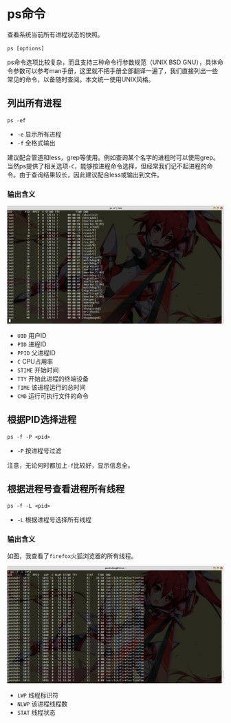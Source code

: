 # ps命令

查看系统当前所有进程状态的快照。

```
ps [options]
```

ps命令选项比较复杂，而且支持三种命令行参数规范（UNIX BSD GNU），具体命令参数可以参考man手册，这里就不把手册全部翻译一遍了，我们直接列出一些常见的命令，以备随时查阅。本文统一使用UNIX风格。

## 列出所有进程

```
ps -ef
```

* `-e` 显示所有进程
* `-f` 全格式输出

建议配合管道和less，grep等使用。例如查询某个名字的进程时可以使用grep。当然ps提供了相关选项`-C`，能够按进程命令选择，但经常我们记不起进程的命令。由于查询结果较长，因此建议配合less或输出到文件。

### 输出含义

![](res/1.png)

* `UID` 用户ID
* `PID` 进程ID
* `PPID` 父进程ID
* `C` CPU占用率
* `STIME` 开始时间
* `TTY` 开始此进程的终端设备
* `TIME` 该进程运行的总时间
* `CMD` 运行可执行文件的命令

## 根据PID选择进程

```
ps -f -P <pid>
```

* `-P` 按进程号过滤

注意，无论何时都加上`-f`比较好，显示信息全。

## 根据进程号查看进程所有线程

```
ps -f -L <pid>
```

* `-L` 根据进程号选择所有线程

### 输出含义

如图，我查看了`firefox`火狐浏览器的所有线程。

![](res/2.png)

* `LWP` 线程标识符
* `NLWP` 该进程线程数
* `STAT` 线程状态
